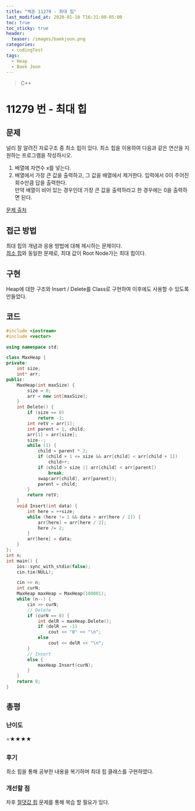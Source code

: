 ```yaml
---
title: "백준 11279 - 최대 힙"
last_modified_at: 2020-01-10 T16:31:00-05:00
toc: true
toc_sticky: true
header:
  teaser: /images/baekjoon.png
categories: 
  - codingTest
tags:
  - Heap
  - Baek Joon
---
```


> C++

11279 번 - 최대 힙
=============
 
## 문제
널리 잘 알려진 자료구조 중 최소 힙이 있다. 최소 힙을 이용하여 다음과 같은 연산을 지원하는 프로그램을 작성하시오.  
1. 배열에 자연수 x를 넣는다.
2. 배열에서 가장 큰 값을 출력하고, 그 값을 배열에서 제거한다.
입력에서 0이 주어진 회수만큼 답을 출력한다.  
만약 배열이 비어 있는 경우인데 가장 큰 값을 출력하라고 한 경우에는 0을 출력하면 된다.  

[문제 출처](https://www.acmicpc.net/problem/11279)

## 접근 방법
최대 힙의 개념과 응용 방법에 대해 제시하는 문제이다.  
[최소 힙](https://taxol1203.github.io/codingtest/bj-%EC%B5%9C%EC%86%8C-%ED%9E%99/)와 동일한 문제로, 최대 값이 Root Node가는 최대 힙이다.  
## 구현
Heap에 대한 구조와 Insert / Delete를 Class로 구현하여 이후에도 사용할 수 있도록 만들었다.  

## 코드
```c++
#include <iostream>
#include <vector>

using namespace std;

class MaxHeap {
private:
	int size;
	int* arr;
public:
	MaxHeap(int maxSize) {
		size = 0;
		arr = new int[maxSize];
	}
	int Delete() {
		if (size == 0)
			return -1;
		int retV = arr[1];
		int parent = 1, child;
		arr[1] = arr[size];
		size--;
		while (1) {
			child = parent * 2;
			if (child + 1 <= size && arr[child] < arr[child + 1])
				child++;
			if (child > size || arr[child] < arr[parent])
				break;
			swap(arr[child], arr[parent]);
			parent = child;
		}
		return retV;
	}
	void Insert(int data) {
		int here = ++size;
		while (here != 1 && data > arr[here / 2]) {
			arr[here] = arr[here / 2];
			here /= 2;
		}
		arr[here] = data;
	}
};
int n;
int main() {
	ios::sync_with_stdio(false);
	cin.tie(NULL);

	cin >> n;
	int curN;
	MaxHeap maxHeap = MaxHeap(100001);
	while (n--) {
		cin >> curN;
		// Delete
		if (curN == 0) {
			int delR = maxHeap.Delete();
			if (delR == -1)
				cout << "0" << "\n";
			else
				cout << delR << "\n";
		}
		// Insert
		else {
			maxHeap.Insert(curN);
		}
	}
	return 0;
}
```
## 총평
### 난이도
⭐★★★★
### 후기
최소 힙을 통해 공부한 내용을 복기하며 최대 힙 클래스를 구현하였다.  

### 개선할 점
차후 [절댓값 힙](https://www.acmicpc.net/problem/11286) 문제를 통해 복습 할 필요가 있다.  